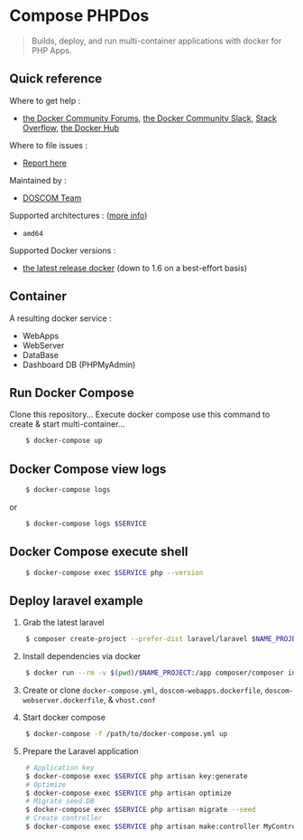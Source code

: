 # Compose PHPDos

> Builds, deploy, and run multi-container applications with docker for PHP Apps.

## Quick reference

Where to get help :

- [the Docker Community Forums](https://forums.docker.com/), [the Docker Community Slack](https://blog.docker.com/2016/11/introducing-docker-community-directory-docker-community-slack/), [Stack Overflow](https://stackoverflow.com/search?tab=newest&q=docker), [the Docker Hub](https://hub.docker.com/_/mysql/)

Where to file issues :

- [Report here](https://github.com/tealinuxos/infrastruktur/issues)

Maintained by :

- [DOSCOM Team](https://github.com/tealinuxos)

Supported architectures : ([more info](https://github.com/docker-library/official-images#architectures-other-than-amd64))

- `amd64`

Supported Docker versions :

- [the latest release docker](https://github.com/docker/docker-ce/releases) (down to 1.6 on a best-effort basis)

## Container

A resulting docker service :

- WebApps
- WebServer
- DataBase
- Dashboard DB (PHPMyAdmin)

## Run Docker Compose

Clone this repository... Execute docker compose use this command to create & start multi-container...

```bash
    $ docker-compose up
```

## Docker Compose view logs

```bash
    $ docker-compose logs
```

or

```bash
    $ docker-compose logs $SERVICE
```

## Docker Compose execute shell

```bash
    $ docker-compose exec $SERVICE php --version
```

## Deploy laravel example

1. Grab the latest laravel

```bash
    $ composer create-project --prefer-dist laravel/laravel $NAME_PROJECT
```

2. Install dependencies via docker

```bash
    $ docker run --rm -v $(pwd)/$NAME_PROJECT:/app composer/composer install
```

3. Create or clone `docker-compose.yml`, `doscom-webapps.dockerfile`, `doscom-webserver.dockerfile`, & `vhost.conf`

4. Start docker compose

```bash
    $ docker-compose -f /path/to/docker-compose.yml up
```

5. Prepare the Laravel application

```bash
    # Application key
    $ docker-compose exec $SERVICE php artisan key:generate
    # Optimize
    $ docker-compose exec $SERVICE php artisan optimize
    # Migrate seed DB
    $ docker-compose exec $SERVICE php artisan migrate --seed
    # Create controller
    $ docker-compose exec $SERVICE php artisan make:controller MyController
```